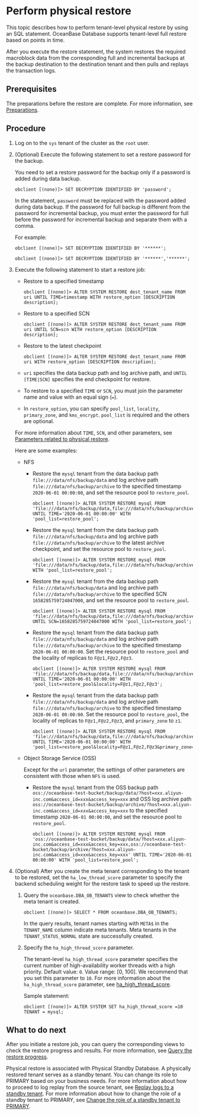 # Perform physical restore

This topic describes how to perform tenant-level physical restore by using an SQL statement. OceanBase Database supports tenant-level full restore based on points in time.

After you execute the restore statement, the system restores the required macroblock data from the corresponding full and incremental backups at the backup destination to the destination tenant and then pulls and replays the transaction logs.

## Prerequisites

The preparations before the restore are complete. For more information, see [Preparations](1.preparation-before-recovery.md).

## Procedure

1. Log on to the `sys` tenant of the cluster as the `root` user.

2. (Optional) Execute the following statement to set a restore password for the backup.

   You need to set a restore password for the backup only if a password is added during data backup.

   ```shell
   obclient [(none)]> SET DECRYPTION IDENTIFIED BY 'password';
   ```

   In the statement, `password` must be replaced with the password added during data backup. If the password for full backup is different from the password for incremental backup, you must enter the password for full before the password for incremental backup and separate them with a comma.

   For example:

   ```shell
   obclient [(none)]> SET DECRYPTION IDENTIFIED BY '******';

   obclient [(none)]> SET DECRYPTION IDENTIFIED BY '******','******';
   ```

3. Execute the following statement to start a restore job:


   * Restore to a specified timestamp

      ```shell
      obclient [(none)]> ALTER SYSTEM RESTORE dest_tenant_name FROM uri UNTIL TIME=timestamp WITH restore_option [DESCRIPTION description];
      ```

   * Restore to a specified SCN

      ```shell
      obclient [(none)]> ALTER SYSTEM RESTORE dest_tenant_name FROM uri UNTIL SCN=scn WITH restore_option [DESCRIPTION description];
      ```

   * Restore to the latest checkpoint

      ```shell
      obclient [(none)]> ALTER SYSTEM RESTORE dest_tenant_name FROM uri WITH restore_option [DESCRIPTION description];
      ```


   * `uri` specifies the data backup path and log archive path, and `UNTIL [TIME|SCN]` specifies the end checkpoint for restore.

   * To restore to a specified `TIME` or `SCN`, you must join the parameter name and value with an equal sign (`=`).

   * In `restore_option`, you can specify `pool_list`, `locality`, `primary_zone`, and `kms_encrypt`. `pool_list` is required and the others are optional.

   For more information about `TIME`, `SCN`, and other parameters, see [Parameters related to physical restore](8.parameters-of-the-restore.md).

   Here are some examples:

   * NFS

      * Restore the `mysql` tenant from the data backup path `file:///data/nfs/backup/data` and log archive path `file:///data/nfs/backup/archive` to the specified timestamp `2020-06-01 00:00:00`, and set the resource pool to `restore_pool`.

         ```shell
         obclient [(none)]> ALTER SYSTEM RESTORE mysql FROM 'file:///data/nfs/backup/data,file:///data/nfs/backup/archive' UNTIL TIME='2020-06-01 00:00:00' WITH 'pool_list=restore_pool';
         ```

      * Restore the `mysql` tenant from the data backup path `file:///data/nfs/backup/data` and log archive path `file:///data/nfs/backup/archive` to the latest archive checkpoint, and set the resource pool to `restore_pool`.

         ```shell
         obclient [(none)]> ALTER SYSTEM RESTORE mysql FROM 'file:///data/nfs/backup/data,file:///data/nfs/backup/archive' WITH 'pool_list=restore_pool';
         ```

      * Restore the `mysql` tenant from the data backup path `file:///data/nfs/backup/data` and log archive path `file:///data/nfs/backup/archive` to the specified SCN `1658285759724047000`, and set the resource pool to `restore_pool`.

         ```shell
         obclient [(none)]> ALTER SYSTEM RESTORE mysql FROM 'file:///data/nfs/backup/data,file:///data/nfs/backup/archive' UNTIL SCN=1658285759724047000 WITH 'pool_list=restore_pool';
         ```

      * Restore the `mysql` tenant from the data backup path `file:///data/nfs/backup/data` and log archive path `file:///data/nfs/backup/archive` to the specified timestamp `2020-06-01 00:00:00`. Set the resource pool to `restore_pool` and the locality of replicas to `F@z1,F@z2,F@z3`.

         ```shell
         obclient [(none)]> ALTER SYSTEM RESTORE mysql FROM 'file:///data/nfs/backup/data,file:///data/nfs/backup/archive' UNTIL TIME='2020-06-01 00:00:00' WITH 'pool_list=restore_pool&locality=F@z1,F@z2,F@z3';
         ```

      * Restore the `mysql` tenant from the data backup path `file:///data/nfs/backup/data` and log archive path `file:///data/nfs/backup/archive` to the specified timestamp `2020-06-01 00:00:00`. Set the resource pool to `restore_pool`, the locality of replicas to `F@z1,F@z2,F@z3`, and `primary_zone` to `z1`.

         ```shell
         obclient [(none)]> ALTER SYSTEM RESTORE mysql FROM 'file:///data/nfs/backup/data,file:///data/nfs/backup/archive' UNTIL TIME='2020-06-01 00:00:00' WITH 'pool_list=restore_pool&locality=F@z1,F@z2,F@z3&primary_zone=z1';
         ```

   * Object Storage Service (OSS)

      Except for the `url` parameter, the settings of other parameters are consistent with those when `NFS` is used.

      * Restore the `mysql` tenant from the OSS backup path `oss://oceanbase-test-bucket/backup/data/?host=xxx.aliyun-inc.com&access_id=xxx&access_key=xxx` and OSS log archive path `oss://oceanbase-test-bucket/backup/archive/?host=xxx.aliyun-inc.com&access_id=xxx&access_key=xxx` to the specified timestamp `2020-06-01 00:00:00`, and set the resource pool to `restore_pool`.

         ```shell
         obclient [(none)]> ALTER SYSTEM RESTORE mysql FROM 'oss://oceanbase-test-bucket/backup/data/?host=xxx.aliyun-inc.com&access_id=xxx&access_key=xxx,oss://oceanbase-test-bucket/backup/archive/?host=xxx.aliyun-inc.com&access_id=xxx&access_key=xxx' UNTIL TIME='2020-06-01 00:00:00' WITH 'pool_list=restore_pool';
         ```

4. (Optional) After you create the meta tenant corresponding to the tenant to be restored, set the `ha_low_thread_score` parameter to specify the backend scheduling weight for the restore task to speed up the restore.

   1. Query the `oceanbase.DBA_OB_TENANTS` view to check whether the meta tenant is created.


      ```shell
      obclient [(none)]> SELECT * FROM oceanbase.DBA_OB_TENANTS;
      ```

      In the query results, tenant names starting with `META$` in the `TENANT_NAME` column indicate meta tenants. Meta tenants in the `TENANT_STATUS_NORMAL` state are successfully created.

      <!-- For more information about the fields in the `oceanbase.DBA_OB_TENANTS` view, see [oceanbase.DBA_OB_TENANTS](../../../7.reference/5.system-reference/4.system-view-of-mysql-mode/2.dictionary-view-of-mysql-mode/58.oceanbase-dba_ob_tenants-of-mysql-mode.md). -->

   2. Specify the `ha_high_thread_score` parameter.

      The tenant-level `ha_high_thread_score` parameter specifies the current number of high-availability worker threads with a high priority. Default value: `0`. Value range: [0, 100]. We recommend that you set this parameter to `10`. For more information about the `ha_high_thread_score` parameter, see [ha_high_thread_score](../../../7.reference/5.system-reference/1.system-configuration-items/4.tenant-level-configuration-items/41.ha_high_thread_score.md).

      Sample statement:

      ```shell
      obclient [(none)]> ALTER SYSTEM SET ha_high_thread_score =10 TENANT = mysql;
      ```

## What to do next

After you initiate a restore job, you can query the corresponding views to check the restore progress and results. For more information, see [Query the restore progress](4.view-the-restore-progress.md).

Physical restore is associated with Physical Standby Database. A physically restored tenant serves as a standby tenant. You can change its role to PRIMARY based on your business needs. For more information about how to proceed to log replay from the source tenant, see [Replay logs to a standby tenant](7.recover-the-standby-tenant.md). For more information about how to change the role of a standby tenant to PRIMARY, see [Change the role of a standby tenant to PRIMARY](6.active-standby-tenant.md).

<!-- ## More information

For more information about restore, see [Restore architecture](../../../7.reference/1.oceanbase-database-concepts/10.high-data-reliability-and-availability/5.backup-and-recovery/4.recovery-architecture.md). -->
